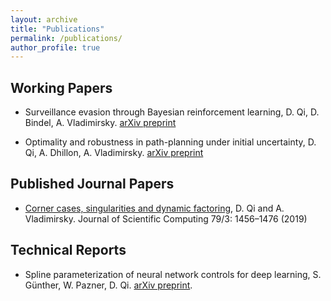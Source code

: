 ```yaml
---
layout: archive
title: "Publications"
permalink: /publications/
author_profile: true
---
```


## Working Papers
 * Surveillance evasion through Bayesian reinforcement learning, D. Qi, D. Bindel, A. Vladimirsky. [arXiv preprint](https://arxiv.org/abs/2109.14811)

 * Optimality and robustness in path-planning under initial uncertainty, D. Qi, A. Dhillon, A. Vladimirsky. [arXiv preprint](https://arxiv.org/abs/2106.11405)


## Published Journal Papers
 * [Corner cases, singularities and dynamic factoring](https://link.springer.com/article/10.1007%2Fs10915-019-00905-6), D. Qi and A. Vladimirsky. Journal of Scientific Computing 79/3: 1456–1476 (2019)


## Technical Reports
 * Spline parameterization of neural network controls for deep learning, S. Günther, W. Pazner, D. Qi. [arXiv preprint](https://arxiv.org/abs/2103.00301).